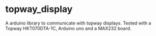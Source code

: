 # topway_display
A arduino library to communicate with topway displays. Tested with a Topway HKT070DTA-1C, Arduino uno and a MAX232 board.
